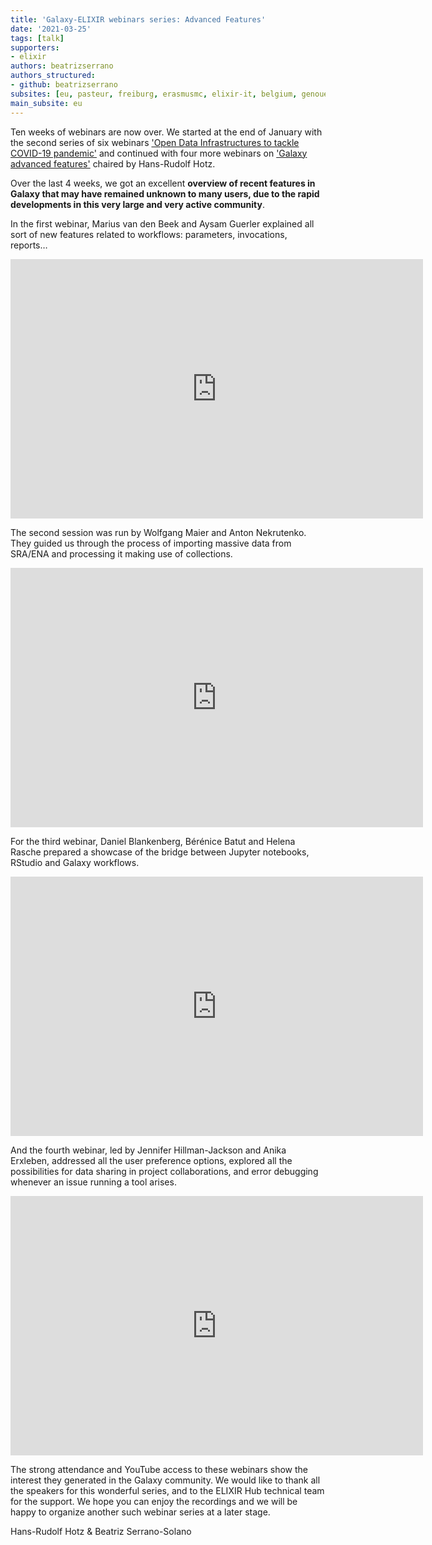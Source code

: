 ```yaml
---
title: 'Galaxy-ELIXIR webinars series: Advanced Features'
date: '2021-03-25'
tags: [talk]
supporters:
- elixir
authors: beatrizserrano
authors_structured:
- github: beatrizserrano
subsites: [eu, pasteur, freiburg, erasmusmc, elixir-it, belgium, genouest]
main_subsite: eu
---
```



Ten weeks of webinars are now over. We started at the end of January with the second series of six webinars ['Open Data Infrastructures to tackle COVID-19 pandemic'](https://galaxyproject.eu/posts/2021/02/25/2nd-elixir-webinar-series-covid/) and continued with four more webinars on ['Galaxy advanced features'](https://elixir-europe.org/events/galaxy-elixir-webinars-series-advanced-features) chaired by Hans-Rudolf Hotz.

Over the last 4 weeks, we got an excellent __overview of recent features in Galaxy that may have remained unknown to many users, due to the rapid developments in this very large and very active community__.

In the first webinar, Marius van den Beek and Aysam Guerler explained all sort of new features related to workflows: parameters, invocations, reports…

<iframe width="660" height="415" src="https://www.youtube.com/embed/7atWvOoMQwE" title="YouTube video player" frameborder="0" allow="accelerometer; autoplay; clipboard-write; encrypted-media; gyroscope; picture-in-picture" allowfullscreen></iframe>

<br>

The second session was run by Wolfgang Maier and Anton Nekrutenko. They guided us through the process of importing massive data from SRA/ENA and processing it making use of collections.

<iframe width="660" height="415" src="https://www.youtube.com/embed/7DN8hbI87PE" title="YouTube video player" frameborder="0" allow="accelerometer; autoplay; clipboard-write; encrypted-media; gyroscope; picture-in-picture" allowfullscreen></iframe>

<br>

For the third webinar, Daniel Blankenberg, Bérénice Batut and Helena Rasche prepared a showcase of the bridge between Jupyter notebooks, RStudio and Galaxy workflows.

<iframe width="660" height="415" src="https://www.youtube.com/embed/eEpuA5oltrA" title="YouTube video player" frameborder="0" allow="accelerometer; autoplay; clipboard-write; encrypted-media; gyroscope; picture-in-picture" allowfullscreen></iframe>

<br>

And the fourth webinar, led by Jennifer Hillman-Jackson and Anika Erxleben, addressed all the user preference options, explored all the possibilities for data sharing in project collaborations, and error debugging whenever an issue running a tool arises.

<iframe width="660" height="415" src="https://www.youtube.com/embed/IUCgUHCixxc" title="YouTube video player" frameborder="0" allow="accelerometer; autoplay; clipboard-write; encrypted-media; gyroscope; picture-in-picture" allowfullscreen></iframe>

<br>

The strong attendance and YouTube access to these webinars show the interest they generated in the Galaxy community. We would like to thank all the speakers for this wonderful series, and to the ELIXIR Hub technical team for the support. We hope you can enjoy the recordings and we will be happy to organize another such webinar series at a later stage.

Hans-Rudolf Hotz & Beatriz Serrano-Solano

